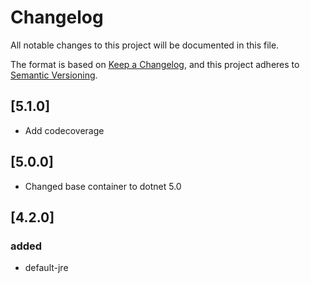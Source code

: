 # Changelog

All notable changes to this project will be documented in this file.

The format is based on [Keep a Changelog](https://keepachangelog.com/en/1.0.0/),
and this project adheres to [Semantic Versioning](https://semver.org/spec/v2.0.0.html).

## [5.1.0]

- Add codecoverage

## [5.0.0]

- Changed base container to dotnet 5.0

## [4.2.0]

### added

-   default-jre
